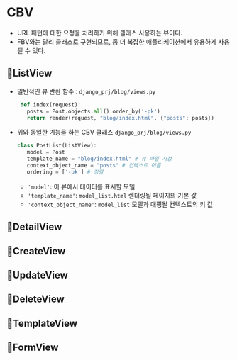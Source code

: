 # CBV
- URL 패턴에 대한 요청을 처리하기 위해 클래스 사용하는 뷰이다.
- FBV와는 달리 클래스로 구현되므로, 좀 더 복잡한 애플리케이션에서 유용하게 사용될 수 있다.

## 📌ListView
- 일반적인 뷰 반환 함수 : `django_prj/blog/views.py`
   ```py
    def index(request):
      posts = Post.objects.all().order_by('-pk')
      return render(request, "blog/index.html", {"posts": posts})
   ```

- 위와 동일한 기능을 하는 CBV 클래스 `django_prj/blog/views.py`
   ```py
   class PostList(ListView):
      model = Post
      template_name = "blog/index.html" # 뷰 파일 지정
      context_object_name = "posts" # 컨텍스트 이름 
      ordering = ['-pk'] # 정렬
   ```
   - `'model'`: 이 뷰에서 데이터를 표시할 모델
   - `'template_name'`: `model_list.html` 렌더링될 페이지의 기본 값
   - `'context_object_name'`: `model_list` 모델과 매핑될 컨텍스트의 키 값

## 📌DetailView
## 📌CreateView
## 📌UpdateView
## 📌DeleteView
## 📌TemplateView
## 📌FormView